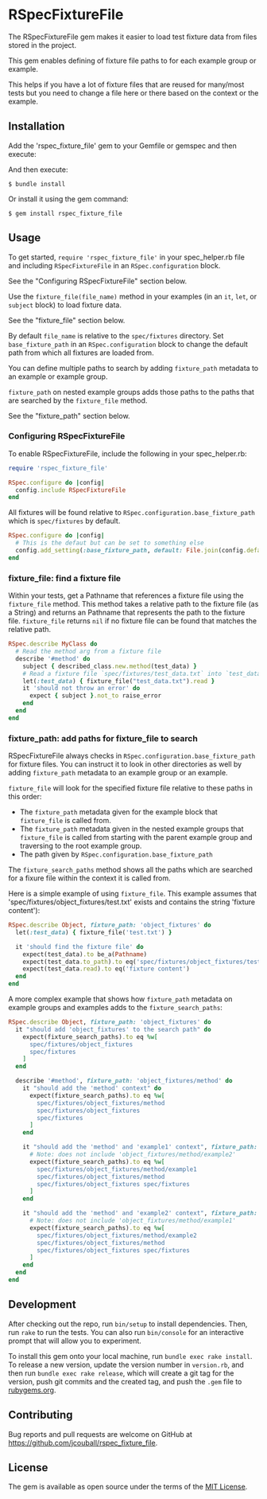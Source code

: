 # RSpecFixtureFile

The RSpecFixtureFile gem makes it easier to load test fixture data from files
stored in the project.

This gem enables defining of fixture file paths to for each example group
or example.

This helps if you have a lot of fixture files that are reused for many/most
tests but you need to change a file here or there based on the context or the
example.

## Installation

Add the 'rspec_fixture_file' gem to your Gemfile or gemspec and then execute:

And then execute:

```Shell
$ bundle install
```

Or install it using the gem command:

```Shell
$ gem install rspec_fixture_file
```

## Usage

To get started, `require 'rspec_fixture_file'` in your spec_helper.rb file and including
`RSpecFixtureFile` in an `RSpec.configuration` block.

See the "Configuring RSpecFixtureFile" section below.

Use the `fixture_file(file_name)` method in your examples (in an `it`, `let`, or
`subject` block) to load fixture data.

See the "fixture_file" section below.

By default `file_name` is relative to the `spec/fixtures` directory. Set
`base_fixture_path` in an `RSpec.configuration` block to change the default path
from which all fixtures are loaded from.

You can define multiple paths to search by adding `fixture_path` metadata to an
example or example group.

`fixture_path` on nested example groups adds those paths to the paths that are
searched by the `fixture_file` method.

See the "fixture_path" section below.

### Configuring RSpecFixtureFile

To enable RSpecFixtureFile, include the following in your spec_helper.rb:

```Ruby
require 'rspec_fixture_file'

RSpec.configure do |config|
  config.include RSpecFixtureFile
end
```

All fixtures will be found relative to `RSpec.configuration.base_fixture_path` which is
`spec/fixtures` by default.

```Ruby
RSpec.configure do |config|
  # This is the defaut but can be set to something else
  config.add_setting(:base_fixture_path, default: File.join(config.default_path, 'fixtures'))
end
```

### fixture_file: find a fixture file

Within your tests, get a Pathname that references a fixture file using the `fixture_file`
method. This method takes a relative path to the fixture file (as a String) and returns
an Pathname that represents the path to the fixture file. `fixture_file` returns `nil` if
no fixture file can be found that matches the relative path.

```Ruby
RSpec.describe MyClass do
  # Read the method arg from a fixture file
  describe '#method' do
    subject { described_class.new.method(test_data) }
    # Read a fixture file `spec/fixtures/test_data.txt` into `test_data`
    let(:test_data) { fixture_file("test_data.txt").read }
    it 'should not throw an error' do
      expect { subject }.not_to raise_error
    end
  end
end
```

### fixture_path: add paths for fixture_file to search

RSpecFixtureFile always checks in `RSpec.configuration.base_fixture_path` for fixture files.
You can instruct it to look in other directories as well by adding `fixture_path`
metadata to an example group or an example.

`fixture_file` will look for the specified fixture file relative to these paths in this order:

* The `fixture_path` metadata given for the example block that `fixture_file` is
  called from.
* The `fixture_path` metadata given in the nested example groups that `fixture_file`
  is called from starting with the parent example group and traversing to the root
  example group.
* The path given by `RSpec.configuration.base_fixture_path`

The `fixture_search_paths` method shows all the paths which are searched for a fixure file
within the context it is called from.

Here is a simple example of using `fixture_file`.  This example assumes that
'spec/fixtures/object_fixtures/test.txt' exists and contains the string 'fixture
content'):

```Ruby
RSpec.describe Object, fixture_path: 'object_fixtures' do
  let(:test_data) { fixture_file('test.txt') }

  it 'should find the fixture file' do
    expect(test_data).to be_a(Pathname)
    expect(test_data.to_path).to eq('spec/fixtures/object_fixtures/test.txt')
    expect(test_data.read).to eq('fixture content')
  end
end
```

A more complex example that shows how `fixture_path` metadata on example groups and
examples adds to the `fixture_search_paths`:

```Ruby
RSpec.describe Object, fixture_path: 'object_fixtures' do
  it "should add 'object_fixtures' to the search path" do
    expect(fixture_search_paths).to eq %w[
      spec/fixtures/object_fixtures
      spec/fixtures
    ]
  end

  describe '#method', fixture_path: 'object_fixtures/method' do
    it "should add the 'method' context" do
      expect(fixture_search_paths).to eq %w[
        spec/fixtures/object_fixtures/method
        spec/fixtures/object_fixtures
        spec/fixtures
      ]
    end

    it "should add the 'method' and 'example1' context", fixture_path: 'object_fixtures/method/example1' do
      # Note: does not include 'object_fixtures/method/example2'
      expect(fixture_search_paths).to eq %w[
        spec/fixtures/object_fixtures/method/example1
        spec/fixtures/object_fixtures/method
        spec/fixtures/object_fixtures spec/fixtures
      ]
    end

    it "should add the 'method' and 'example2' context", fixture_path: 'object_fixtures/method/example2' do
      # Note: does not include 'object_fixtures/method/example1'
      expect(fixture_search_paths).to eq %w[
        spec/fixtures/object_fixtures/method/example2
        spec/fixtures/object_fixtures/method
        spec/fixtures/object_fixtures spec/fixtures
      ]
    end
  end
end
```

## Development

After checking out the repo, run `bin/setup` to install dependencies. Then, run `rake` to run the tests. You can also run `bin/console` for an interactive prompt that will allow you to experiment.

To install this gem onto your local machine, run `bundle exec rake install`. To release a new version, update the version number in `version.rb`, and then run `bundle exec rake release`, which will create a git tag for the version, push git commits and the created tag, and push the `.gem` file to [rubygems.org](https://rubygems.org).

## Contributing

Bug reports and pull requests are welcome on GitHub at https://github.com/jcouball/rspec_fixture_file.

## License

The gem is available as open source under the terms of the [MIT License](https://opensource.org/licenses/MIT).
